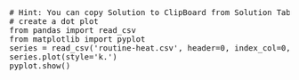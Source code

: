<pre class="file" data-target="clipboard">
# Hint: You can copy Solution to ClipBoard from Solution Tab
# create a dot plot
from pandas import read_csv
from matplotlib import pyplot
series = read_csv('routine-heat.csv', header=0, index_col=0, parse_dates=True, squeeze=True)
series.plot(style='k.')
pyplot.show()

</pre>
